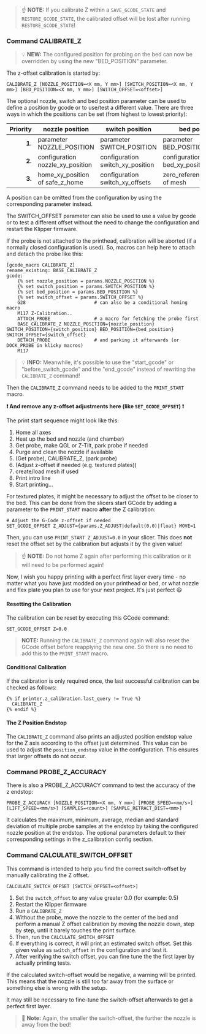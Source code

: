 >:point_up: **NOTE:** If you calibrate Z within a `SAVE_GCODE_STATE` and `RESTORE_GCODE_STATE`,
> the calibrated offset will be lost after running `RESTORE_GCODE_STATE`!

### Command CALIBRATE_Z

>:bulb: **NEW:** The configured position for probing on the bed can now be overridden by
> using the new "BED_POSITION" parameter.

The z-offset calibration is started by:

```text
CALIBRATE_Z [NOZZLE_POSITION=<X mm, Y mm>] [SWITCH_POSITION=<X mm, Y mm>] [BED_POSITION=<X mm, Y mm>] [SWITCH_OFFSET=<offset>]
```

The optional nozzle, switch and bed position parameter can be used to define a position by gcode or
to use/test a different value. There are three ways in which the positions can be set (from highest to lowest priority):

| Priority | nozzle position                  | switch position                  | bed position                    |
|---------:|----------------------------------|----------------------------------|---------------------------------|
|   __1.__ | parameter NOZZLE_POSITION        | parameter SWITCH_POSITION        | parameter BED_POSITION          |
|   __2.__ | configuration nozzle_xy_position | configuration switch_xy_position | configuration bed_xy_position   |
|   __3.__ | home_xy_position of safe_z_home  | configuration switch_xy_offsets  | zero_reference_position of mesh |

A position can be omitted from the configuration by using the corresponding parameter instead.

The SWITCH_OFFSET parameter can also be used to use a value by gcode or to test a different
offset without the need to change the configuration and restart the Klipper firmware.

If the probe is not attached to the printhead, calibration will be aborted (if a normally closed
configuration is used). So, macros can help here to attach and detach the probe like this:

```gcode
[gcode_macro CALIBRATE_Z]
rename_existing: BASE_CALIBRATE_Z
gcode:
    {% set nozzle_position = params.NOZZLE_POSITION %}
    {% set switch_position = params.SWITCH_POSITION %}
    {% set bed_position = params.BED_POSITION %}
    {% set switch_offset = params.SWITCH_OFFSET %}
    G28                         # can also be a conditional homing macro
    M117 Z-Calibration..
    ATTACH_PROBE                # a macro for fetching the probe first
    BASE_CALIBRATE_Z NOZZLE_POSITION={nozzle_position} SWITCH_POSITION={switch_position} BED_POSITION={bed_position} SWITCH_OFFSET={switch_offset}
    DETACH_PROBE                # and parking it afterwards (or DOCK_PROBE in klicky macros)
    M117
```

>:bulb: **INFO:** Meanwhile, it's possible to use the "start_gcode" or "before_switch_gcode"
> and the "end_gcode" instead of rewriting the `CALIBRATE_Z` command!

Then the `CALIBRATE_Z` command needs to be added to the `PRINT_START` macro.

**:exclamation: And remove any z-offset adjustments here (like `SET_GCODE_OFFSET`) :exclamation:**

The print start sequence might look like this:

1. Home all axes
2. Heat up the bed and nozzle (and chamber)
3. Get probe, make QGL or Z-Tilt, park probe if needed
4. Purge and clean the nozzle if available
5. (Get probe), CALIBRATE_Z, (park probe)
6. (Adjust z-offset if needed (e.g. textured plates))
7. create/load mesh if used
8. Print intro line
9. Start printing...

For textured plates, it might be necessary to adjust the offset to be closer to the bed.
This can be done from the slicers start GCode by adding a parameter to the `PRINT_START` macro
**after** the Z calibration:

```text
# Adjust the G-Code z-offset if needed
SET_GCODE_OFFSET Z_ADJUST={params.Z_ADJUST|default(0.0)|float} MOVE=1
```

Then, you can use `PRINT_START Z_ADJUST=0.0` in your slicer. This does **not** reset the
offset set by the calibration but adjusts it by the given value!

>:point_up: **NOTE:** Do not home Z again after performing this calibration or it will
> need to be performed again!

Now, I wish you happy printing with a perfect first layer every time - no matter what you have
just modded on your printhead or bed, or what nozzle and flex plate you plan to use for your
next project. It's just perfect :smiley:

#### Resetting the Calibration

The calibration can be reset by executing this GCode command:

```text
SET_GCODE_OFFSET Z=0.0
```

> **NOTE:** Running the `CALIBRATE_Z` command again will also reset the GCode offset before
> reapplying the new one. So there is no need to add this to the `PRINT_START` macro.

#### Conditional Calibration

If the calibration is only required once, the last successful calibration can be checked as follows:

```text
{% if printer.z_calibration.last_query != True %}
  CALIBRATE_Z
{% endif %}
```

#### The Z Position Endstop

The `CALIBRATE_Z` command also prints an adjusted position endstop value for the Z axis according
to the offset just determined. This value can be used to adjust the `position_endstop` value in
the configuration. This ensures that larger offsets do not occur.

### Command PROBE_Z_ACCURACY

There is also a PROBE_Z_ACCURACY command to test the accuracy of the z endstop:

```text
PROBE_Z_ACCURACY [NOZZLE_POSITION=<X mm, Y mm>] [PROBE_SPEED=<mm/s>] [LIFT_SPEED=<mm/s>] [SAMPLES=<count>] [SAMPLE_RETRACT_DIST=<mm>]
```

It calculates the maximum, minimum, average, median and standard deviation of multiple probe samples
at the endstop by taking the configured nozzle position at the endstop. The optional parameters default
to their corresponding settings in the z_calibration config section.

### Command CALCULATE_SWITCH_OFFSET

This command is intended to help you find the correct switch-offset by manually
calibrating the Z offset.

```text
CALCULATE_SWITCH_OFFSET [SWITCH_OFFSET=<offset>]
```

1. Set the `switch_offset` to any value greater 0.0 (for example: 0.5)
2. Restart the Klipper firmware
3. Run a `CALIBRATE_Z`
4. Without the probe, move the nozzle to the center of the bed and perform a manual Z offset
   calibration by moving the nozzle down, step by step, until it barely touches the print surface.
5. Then, run the `CALCULATE_SWITCH_OFFSET`
6. If everything is correct, it will print an estimated switch offset. Set this given value as
   `switch_offset` in the configuration and test it.
7. After verifying the switch offset, you can fine tune the the first layer by actually printing tests.

If the calculated switch-offset would be negative, a warning will be printed. This means that the
nozzle is still too far away from the surface or something else is wrong with the setup.

It may still be necessary to fine-tune the switch-offset afterwards to get a perfect first layer.

>:pushpin: **Note:** Again, the smaller the switch-offset, the further the
> nozzle is away from the bed!
